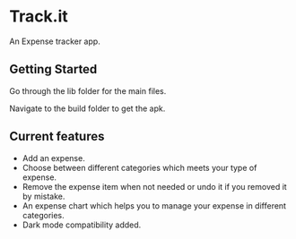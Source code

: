 # Track.it

An Expense tracker app.

## Getting Started

Go through the lib folder for the main files.

Navigate to the build folder to get the apk.

## Current features

- Add an expense.
- Choose between different categories which meets your type of expense.
- Remove the expense item when not needed or undo it if you removed it by mistake.
- An expense chart which helps you to manage your expense in different categories.
- Dark mode compatibility added.
